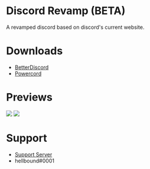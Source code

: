 # Discord Revamp (BETA)
A revamped discord based on discord's current website.

# Downloads
- [BetterDiscord](https://betterdiscord.net/ghdl?id=3316)
- [Powercord](https://github.com/zzzmario/discord-revamp/blob/master/Discord%20Revamp.zip?raw=true)

# Previews
<img src="https://i.imgur.com/mVq1Gvv.png"/>
<img src="https://i.imgur.com/Ov9jNUF.png"/>

# Support 
- [Support Server](https://discord.gg/pCc7q4Z)
- hellbound#0001 

